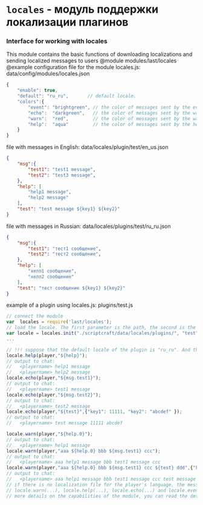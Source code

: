 <!-- TITLE: Locales -->
<!-- SUBTITLE:модуль поддержки локализации плагинов -->

# `locales` - модуль поддержки локализации плагинов
### Interface for working with locales
This module contains the basic functions of downloading localizations and sending localized messages to users
@module modules/last/locales
@example
configuration file for the module locales.js: data/config/modules/locales.json

```javascript
{
    "enable": true,
    "default": "ru_ru",       // default locale.
    "colors":{
        "event": "brightgreen", // the color of messages sent by the event function
        "echo":  "darkgreen",   // the color of messages sent by the warn function
        "warn":  "red",         // the color of messages sent by the warn function
        "help":  "aqua"         // the color of messages sent by the help function
    }
}
```


file with messages in English: data/locales/plugin/test/en_us.json
```json
{
    "msg":{
        "test1": "test1 message",
        "test2": "test3 message",
    },
    "help": [
        "help1 message",
        "help2 message"
    ],
    "test": "test message ${key1} ${key2}"
}
```
file with messages in Russian: data/locales/plugins/test/ru_ru.json
```json
{
    "msg":{
        "test1": "тест1 сообщение",
        "test2": "тест2 сообщение",
    },
    "help": [
        "хелп1 сообщение",
        "хелп2 сообщение"
    ],
    "test": "тест сообщение ${key1} ${key2}"
}
```
example of a plugin using locales.js: plugins/test.js
```javascript
// connect the module
var  locales = require('last/locales');
// load the locale. The first parameter is the path, the second is the module name, the third is the default language of the plug-in
var locale = locales.init("./scriptcraft/data/locales/plugins/", "test", "ru_ru");
...

// !!! suppose that the default locale of the plugin is "ru_ru". And the user in his minecraft client exposed English
locale.help(player,"${help}"); 
// output to chat:
//   <playername> help1 message
//   <playername> help2 message
locale.echo(player,"${msg.test1}"); 
// output to chat:
//   <playername> test1 message
locale.echo(player,"${msg.test2}"); 
// output to chat:
//   <playername> test2 message
locale.echo(player,"${test}",{"key1": 11111, "key2": "abcdef" }); 
// output to chat:
//   <playername> test message 11111 abcdef

locale.warn(player,"${help.0}"); 
// output to chat:
//   <playername> help1 message
locale.warn(player,"aaa ${help.0} bbb ${msg.test1} ccc"); 
// output to chat:
//   <playername> aaa help1 message bbb test1 message ccc
locale.warn(player,"aaa ${help.0} bbb ${msg.test1} ccc ${test} ddd",{"key1": 11111, "key2": "value of key2" }); 
// output to chat:
//   <playername> aaa help1 message bbb test1 message ccc test message 11111 value of key2 ddd
// if there is no localization file for the player's language, the messages will be displayed in the language specified when calling locales.init(...)
// locale.warn(...), locale.help(...), locale.echo(...) and locale.event(...) differ only in text messages, otherwise their functionality is identical.
// more details on the capabilities of the module, you can read the description of its functions.
```